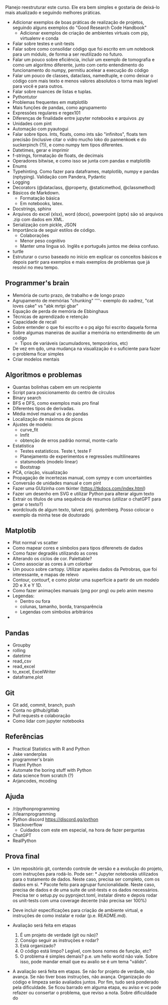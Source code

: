 Planejo reestruturar este curso. Ele era bem simples e gostaria de deixá-lo mais atualizado e seguindo
melhores práticas.

* Adicionar exemplos de boas práticas de realização de projetos, seguindo alguns exemplos do
  "Good Research Code Handbook"
    * Adicionar exemplos de criação de ambientes virtuais com pip, virtualenv e conda
* Falar sobre testes e unit-tests
* Falar sobre como consolidar código que foi escrito em um notebook para um módulo, de forma a ser
  reutilizado no futuro.
* Falar um pouco sobre eficiência, incluir um exemplo de tomografia e como um algoritmo diferente,
  junto com certo entendimento do funcionamento do numpy, permitiu acelear a execução do código
* Falar um pouco de classes, dataclass, namedtuple, e como deixar o código com mais texto e menos
  valores absolutos o torna mais legível para você e para outros.
* Falar sobre nuances de listas e tuplas.
* Pythontutor
* Problemas frequentes em matplotlib
* Mais funções de pandas, como agrupamento
* Expressões regulares e regex101
* Diferenças de finalidade entre jupyter notebooks e arquivos .py
* Unidades com pint
* Automação com pyautogui
* Falar sobre tipos. Ints, floats, como ints são "infinitos", floats tem precisão (inclusive citar
  o vidro mucho loko do pannenkoek e do suckerpinch (?)), e como numpy tem tipos diferentes.
* Datetimes, gerar e imprimir
* f-strings, formatação de floats, de decimais
* Operadores bitwise, e como isso se junta com pandas e matplotlib
* Enums
* Typehinting. Como fazer para dataframes, matplotlib, numpy e pandas (nptyping). Validação com Pandera, Pydantic
* Logging
* Decorators (@dataclass, @property, @staticmethod, @classmethod)
* Básicos de Markdown.
    * Formatação básica
    * Em notebooks, latex.
* Docstrings, sphinx
* Arquivos do excel (xlsx), word (docx), powerpoint (pptx) são só arquivos .zip com dados em XML.
* Serialização com pickle, JSON
* Importância de seguir estilos de código.
    * Colaborações
    * Menor peso cognitivo
    * Manter uma lingua só. Inglês e português juntos me deixa confuso.
* turtle
* Estruturar o curso baseado no início em explicar os conceitos básicos e depois partir para
  exemplos e mais exemplos de problemas que já resolvi no meu tempo.


## Programmer's brain

* Memória de curto prazo, de trabalho e de longo prazo
* Agrupamento de memórias "chunking" ''''- exemplo do xadrez, "cat loves cake" vs "abk mrtpi gbar"
* Equação de perda de memória de Ebbinghaus
* Técnicas de aprendizado e retenção
* Capacidade de recall
* Sobre entender o que foi escrito e o pq algo foi escrito daquela forma
* Sobre algumas maneiras de auxiliar a memória no entendimento de um código
    * Tipos de variáveis (acumuladores, temporários, etc)
* De vez em qdo, uma mudança na visualização é o suficiente para fazer o problema ficar simples
* Criar modelos mentais

## Algoritmos e problemas

* Quantas bolinhas cabem em um recipiente
* Script para posicionamento do centro de círculos
* Binary search
* BFS e DFS, como exemplos mais pro final
* Diferentes tipos de derivadas.
* Média móvel manual vs a do pandas
* Localização de máximos de picos
* Ajustes de modelo:
    * curve_fit
    * lmfit
    * obtenção de erros padrão normal, monte-carlo
* Estatística
    * Testes estatísticos. Teste t, teste F
    * Planejamento de experimentos e regressões multilineares
    * statsmodels (modelo linear)
    * Bootstrap
* PCA, criação, visualização
* Propagação de incertezas manual, com sympy e com uncertainties
* Conversão de unidades manual e com pint
* Fazer uma GUIzinha com tkinter (https://tkdocs.com/index.html)
* Fazer um desenho em SVG e utilizar Python para alterar algum texto
* Extrair os títulos de uma sequência de resumos (utilizar o chatGPT para gerar o texto?)
* wordclouds de algum texto, talvez proj. gutemberg. Posso colocar o exemplo da minha tese de doutorado


## Matplotib

* Plot normal vs scatter
* Como mapear cores e símbolos para tipos diferenets de dados
* Como fazer degradês utilizando as cores
* Alterando os ciclos de cor. Palettable?
* Como associar as cores à um colorbar
* Um pouco sobre cartopy. Utilizar aqueles dados da Petrobras, que foi interessante, e mapas de relevo
* Contour, contourf, e como plotar uma superfície a partir de um modelo 2D e X e Y 1D.
* Como fazer animações manuais (png por png) ou pelo anim mesmo
* Legendas:
    * Dentro ou fora
    * colunas, tamanho, borda, transparência
    * Legendas com símbolos arbitrários
* 

## Pandas

* Groupby
* rolling
* datetime
* read_csv
* read_excel
* to_excel, ExcelWriter
* dataframe.plot

## Git

* Git add, commit, branch, push
* Conta no github/gitlab
* Pull requests e colaboração
* Como lidar com jupyter notebooks

## Referências

* Practical Statistics with R and Python
* Jake vanderplas
* programmer's brain
* Fluent Python
* Automate the boring stuff with Python
* data science from scratch (?)
* Arjancodes, mcoding

## Ajuda

* /r/pythonprogramming
* /r/learnprogramming
* Python discord https://discord.gg/python
* Stackoverflow
    * Cuidados com este em especial, na hora de fazer perguntas
* ChatGPT
* RealPython

## Prova final

* Um repositório git, contendo controle de versão e a evolução do projeto, com instruções
  para rodá-lo. Pode ser:
      * Jupyter notebooks utilizados para o tratamento de dados. Neste caso, precisa ser completo,
        com os dados em si.
      * Pacote feito para agrupar funcionalidade. Neste caso, precisa de dados e de uma suite de
        unit-tests e os dados necessários. Precisa ter o setup.py ou pyproject.toml, instalar
        direto e depois rodar os unit-tests com uma coverage decente (não precisa ser 100%)

* Deve incluir especificações para criação de ambiente virtual, e instruções de como instalar e
  rodar (p.e. README.md).
* Avaliação será feita em etapas
  1. É um projeto de verdade (git ou não)?
  2. Consigo seguir as instruções e rodar?
  3. Está organizado?
  4. O código está limpo? Legível, com bons nomes de função, etc?
  5. O problema é simples demais? p.e. um hello world não vale. Sobre isso, pode mandar email que
     eu avalio se é um tema "válido".
* A avaliação será feita em etapas. Se não for projeto de verdade, não avança. Se não tiver boas
  instruções, não avança. Organização do código e limpeza serão avaliados juntos. Por fim, tudo
  será ponderado pela dificuldade. Se ficou barrado em alguma etapa, eu aviso e vc pode refazer
  ou consertar o problema, que reviso a nota. Sobre dificuldade do 













